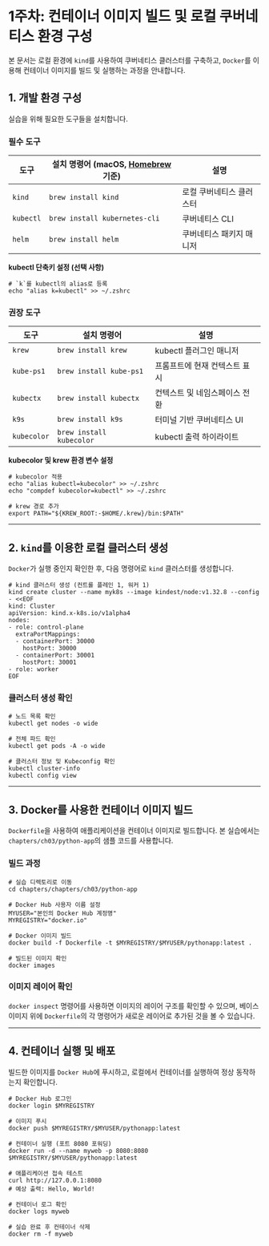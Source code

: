 # 1주차: 컨테이너 이미지 빌드 및 로컬 쿠버네티스 환경 구성

본 문서는 로컬 환경에 `kind`를 사용하여 쿠버네티스 클러스터를 구축하고, `Docker`를 이용해 컨테이너 이미지를 빌드 및 실행하는 과정을 안내합니다.

## 1. 개발 환경 구성

실습을 위해 필요한 도구들을 설치합니다.

### 필수 도구

| 도구 | 설치 명령어 (macOS, [Homebrew](https://brew.sh/) 기준) | 설명 |
| --- | --- | --- |
| `kind` | `brew install kind` | 로컬 쿠버네티스 클러스터 |
| `kubectl` | `brew install kubernetes-cli` | 쿠버네티스 CLI |
| `helm` | `brew install helm` | 쿠버네티스 패키지 매니저 |

**kubectl 단축키 설정 (선택 사항)**

```shell
# `k`를 kubectl의 alias로 등록
echo "alias k=kubectl" >> ~/.zshrc
```

### 권장 도구

| 도구 | 설치 명령어 | 설명 |
| --- | --- | --- |
| `krew` | `brew install krew` | kubectl 플러그인 매니저 |
| `kube-ps1` | `brew install kube-ps1` | 프롬프트에 현재 컨텍스트 표시 |
| `kubectx` | `brew install kubectx` | 컨텍스트 및 네임스페이스 전환 |
| `k9s` | `brew install k9s` | 터미널 기반 쿠버네티스 UI |
| `kubecolor` | `brew install kubecolor` | kubectl 출력 하이라이트 |

**kubecolor 및 krew 환경 변수 설정**

```shell
# kubecolor 적용
echo "alias kubectl=kubecolor" >> ~/.zshrc
echo "compdef kubecolor=kubectl" >> ~/.zshrc

# krew 경로 추가
export PATH="${KREW_ROOT:-$HOME/.krew}/bin:$PATH"
```

---

## 2. `kind`를 이용한 로컬 클러스터 생성

`Docker`가 실행 중인지 확인한 후, 다음 명령어로 `kind` 클러스터를 생성합니다.

```shell
# kind 클러스터 생성 (컨트롤 플레인 1, 워커 1)
kind create cluster --name myk8s --image kindest/node:v1.32.8 --config - <<EOF
kind: Cluster
apiVersion: kind.x-k8s.io/v1alpha4
nodes:
- role: control-plane
  extraPortMappings:
  - containerPort: 30000
    hostPort: 30000
  - containerPort: 30001
    hostPort: 30001
- role: worker
EOF
```

### 클러스터 생성 확인

```shell
# 노드 목록 확인
kubectl get nodes -o wide

# 전체 파드 확인
kubectl get pods -A -o wide

# 클러스터 정보 및 Kubeconfig 확인
kubectl cluster-info
kubectl config view
```

---

## 3. Docker를 사용한 컨테이너 이미지 빌드

`Dockerfile`을 사용하여 애플리케이션을 컨테이너 이미지로 빌드합니다. 본 실습에서는 `chapters/ch03/python-app`의 샘플 코드를 사용합니다.

### 빌드 과정

```shell
# 실습 디렉토리로 이동
cd chapters/chapters/ch03/python-app

# Docker Hub 사용자 이름 설정
MYUSER="본인의 Docker Hub 계정명"
MYREGISTRY="docker.io"

# Docker 이미지 빌드
docker build -f Dockerfile -t $MYREGISTRY/$MYUSER/pythonapp:latest .

# 빌드된 이미지 확인
docker images
```

### 이미지 레이어 확인

`docker inspect` 명령어를 사용하면 이미지의 레이어 구조를 확인할 수 있으며, 베이스 이미지 위에 `Dockerfile`의 각 명령어가 새로운 레이어로 추가된 것을 볼 수 있습니다.

---

## 4. 컨테이너 실행 및 배포

빌드한 이미지를 `Docker Hub`에 푸시하고, 로컬에서 컨테이너를 실행하여 정상 동작하는지 확인합니다.

```shell
# Docker Hub 로그인
docker login $MYREGISTRY

# 이미지 푸시
docker push $MYREGISTRY/$MYUSER/pythonapp:latest

# 컨테이너 실행 (포트 8080 포워딩)
docker run -d --name myweb -p 8080:8080 $MYREGISTRY/$MYUSER/pythonapp:latest

# 애플리케이션 접속 테스트
curl http://127.0.0.1:8080
# 예상 출력: Hello, World!

# 컨테이너 로그 확인
docker logs myweb

# 실습 완료 후 컨테이너 삭제
docker rm -f myweb
```
